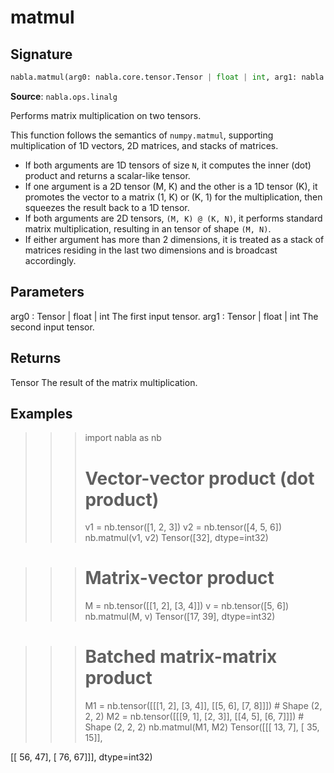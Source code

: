 # matmul

## Signature

```python
nabla.matmul(arg0: nabla.core.tensor.Tensor | float | int, arg1: nabla.core.tensor.Tensor | float | int) -> nabla.core.tensor.Tensor
```

**Source**: `nabla.ops.linalg`

Performs matrix multiplication on two tensors.

This function follows the semantics of `numpy.matmul`, supporting
multiplication of 1D vectors, 2D matrices, and stacks of matrices.

- If both arguments are 1D tensors of size `N`, it computes the inner
  (dot) product and returns a scalar-like tensor.
- If one argument is a 2D tensor (M, K) and the other is a 1D tensor (K),
  it promotes the vector to a matrix (1, K) or (K, 1) for the
  multiplication, then squeezes the result back to a 1D tensor.
- If both arguments are 2D tensors, `(M, K) @ (K, N)`, it performs standard
  matrix multiplication, resulting in an tensor of shape `(M, N)`.
- If either argument has more than 2 dimensions, it is treated as a stack
  of matrices residing in the last two dimensions and is broadcast accordingly.

Parameters
----------
arg0 : Tensor | float | int
    The first input tensor.
arg1 : Tensor | float | int
    The second input tensor.

Returns
-------
Tensor
    The result of the matrix multiplication.

Examples
--------
>>> import nabla as nb
>>> # Vector-vector product (dot product)
>>> v1 = nb.tensor([1, 2, 3])
>>> v2 = nb.tensor([4, 5, 6])
>>> nb.matmul(v1, v2)
Tensor([32], dtype=int32)

>>> # Matrix-vector product
>>> M = nb.tensor([[1, 2], [3, 4]])
>>> v = nb.tensor([5, 6])
>>> nb.matmul(M, v)
Tensor([17, 39], dtype=int32)

>>> # Batched matrix-matrix product
>>> M1 = nb.tensor([[[1, 2], [3, 4]], [[5, 6], [7, 8]]]) # Shape (2, 2, 2)
>>> M2 = nb.tensor([[[9, 1], [2, 3]], [[4, 5], [6, 7]]]) # Shape (2, 2, 2)
>>> nb.matmul(M1, M2)
Tensor([[[ 13,   7],
        [ 35,  15]],
<BLANKLINE>
       [[ 56,  47],
        [ 76,  67]]], dtype=int32)

